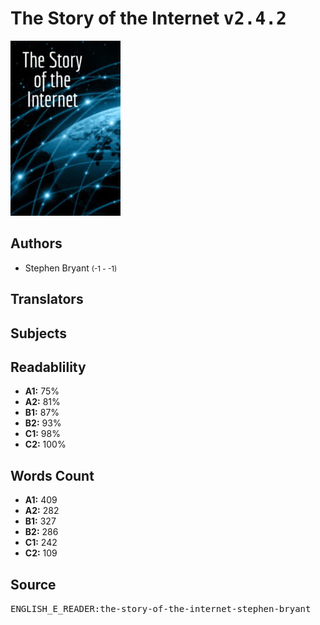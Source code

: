 # The Story of the Internet <kbd>v2.4.2</kbd>

![](./cover.medium.jpg "")

## Authors


 - Stephen Bryant <small>(-1 - -1)</small>

## Translators



## Subjects



## Readablility


 - **A1:** 75%
 - **A2:** 81%
 - **B1:** 87%
 - **B2:** 93%
 - **C1:** 98%
 - **C2:** 100%

## Words Count


 - **A1:** 409
 - **A2:** 282
 - **B1:** 327
 - **B2:** 286
 - **C1:** 242
 - **C2:** 109

## Source


<kbd>ENGLISH_E_READER:the-story-of-the-internet-stephen-bryant</kbd>
